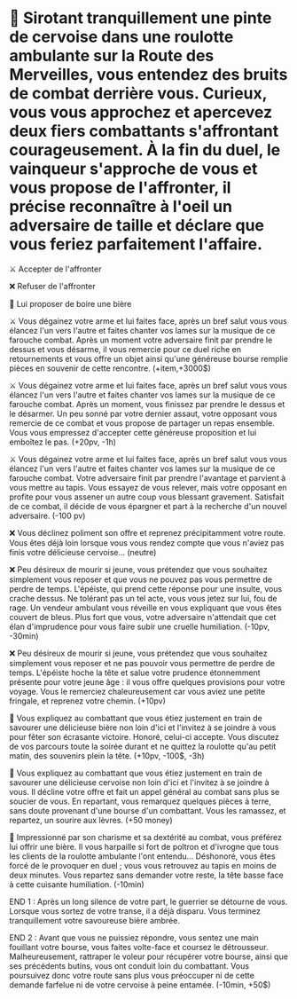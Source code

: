 # 🍻 Sirotant tranquillement une pinte de cervoise dans une roulotte ambulante sur la Route des Merveilles, vous entendez des bruits de combat derrière vous. Curieux, vous vous approchez et apercevez deux fiers combattants s'affrontant courageusement. À la fin du duel, le vainqueur s'approche de vous et vous propose de l'affronter, il précise reconnaître à l'oeil un adversaire de taille et déclare que vous feriez parfaitement l'affaire.

⚔️ Accepter de l'affronter

❌ Refuser de l'affronter

🍺 Lui proposer de boire une bière


⚔️ Vous dégainez votre arme et lui faites face, après un bref salut vous vous élancez l'un vers l'autre et faites chanter vos lames sur la musique de ce farouche combat. Après un moment votre adversaire finit par prendre le dessus et vous désarme, il vous remercie pour ce duel riche en retournements et vous offre un objet ainsi qu'une généreuse bourse remplie pièces en souvenir de cette rencontre. (+item,+3000$)

⚔️ Vous dégainez votre arme et lui faites face, après un bref salut vous vous élancez l'un vers l'autre et faites chanter vos lames sur la musique de ce farouche combat. Après un moment, vous finissez par prendre le dessus et le désarmer. Un peu sonné par votre dernier assaut, votre opposant vous remercie de ce combat et vous propose de partager un repas ensemble. Vous vous empressez d'accepter cette généreuse proposition et lui emboîtez le pas. (+20pv, -1h)

⚔️ Vous dégainez votre arme et lui faites face, après un bref salut vous vous élancez l'un vers l'autre et faites chanter vos lames sur la musique de ce farouche combat. Votre adversaire finit par prendre l'avantage et parvient à vous mettre au tapis. Vous essayez de vous relever, mais votre opposant en profite pour vous assener un autre coup vous blessant gravement. Satisfait de ce combat, il décide de vous épargner et part à la recherche d'un nouvel adversaire. (-100 pv)


❌ Vous déclinez poliment son offre et reprenez précipitamment votre route. Vous êtes déjà loin lorsque vous vous rendez compte que vous n'aviez pas finis votre délicieuse cervoise... (neutre)

❌ Peu désireux de mourir si jeune, vous prétendez que vous souhaitez simplement vous reposer et que vous ne pouvez pas vous permettre de perdre de temps. L'épéiste, qui prend cette réponse pour une insulte, vous crache dessus. Ne tolérant pas un tel acte, vous vous jetez sur lui, fou de rage. Un vendeur ambulant vous réveille en vous expliquant que vous êtes couvert de bleus. Plus fort que vous, votre adversaire n'attendait que cet élan d'imprudence pour vous faire subir une cruelle humiliation. (-10pv, -30min)

❌ Peu désireux de mourir si jeune, vous prétendez que vous souhaitez simplement vous reposer et ne pas pouvoir vous permettre de perdre de temps. L'épéiste hoche la tête et salue votre prudence étonnemment présente pour votre jeune âge : il vous offre quelques provisions pour votre voyage. Vous le remerciez chaleureusement car vous aviez une petite fringale, et reprenez votre chemin. (+10pv)


🍺 Vous expliquez au combattant que vous étiez justement en train de savourer une délicieuse bière non loin d'ici et l'invitez à se joindre à vous pour fêter son écrasante victoire. Honoré, celui-ci accepte. Vous discutez de vos parcours toute la soirée durant et ne quittez la roulotte qu'au petit matin, des souvenirs plein la tête. (+10pv, -100$, -3h)

🍺 Vous expliquez au combattant que vous étiez justement en train de savourer une délicieuse cervoise non loin d'ici et l'invitez à se joindre à vous. Il décline votre offre et fait un appel général au combat sans plus se soucier de vous. En repartant, vous remarquez quelques pièces à terre, sans doute provenant d'une bourse d'un combattant. Vous les ramassez, et repartez, un sourire aux lèvres. (+50 money) 

🍺 Impressionné par son charisme et sa dextérité au combat, vous préférez lui offrir une bière. Il vous harpaille si fort de poltron et d'ivrogne que tous les clients de la roulotte ambulante l'ont entendu... Déshonoré, vous êtes forcé de le provoquer en duel ; vous vous retrouvez au tapis en moins de deux minutes. Vous repartez sans demander votre reste, la tête basse face à cette cuisante humiliation. (-10min)


END 1 : Après un long silence de votre part, le guerrier se détourne de vous. Lorsque vous sortez de votre transe, il a déjà disparu. Vous terminez tranquillement votre savoureuse bière ambrée.

END 2 : Avant que vous ne puissiez répondre, vous sentez une main fouillant votre bourse, vous faites volte-face et coursez le détrousseur. Malheureusement, rattraper le voleur pour récupérer votre bourse, ainsi que ses précédents butins, vous ont conduit loin du combattant. Vous poursuivez donc votre route sans plus vous préoccuper ni de cette demande farfelue ni de votre cervoise à peine entamée. (-10min, +50$)

